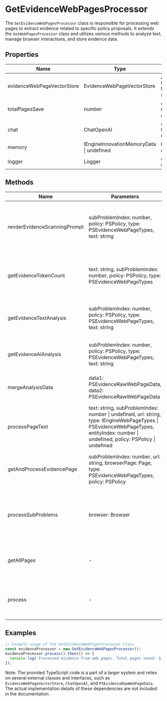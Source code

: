 # GetEvidenceWebPagesProcessor

The `GetEvidenceWebPagesProcessor` class is responsible for processing web pages to extract evidence related to specific policy proposals. It extends the `GetWebPagesProcessor` class and utilizes various methods to analyze text, manage browser interactions, and store evidence data.

## Properties

| Name                         | Type                                      | Description                                                                 |
|------------------------------|-------------------------------------------|-----------------------------------------------------------------------------|
| evidenceWebPageVectorStore   | EvidenceWebPageVectorStore                | An instance of `EvidenceWebPageVectorStore` to handle evidence data storage.|
| totalPagesSave               | number                                    | A counter for the total number of pages saved during processing.            |
| chat                         | ChatOpenAI                                | An instance of `ChatOpenAI` for interacting with OpenAI's language models.  |
| memory                       | IEngineInnovationMemoryData \| undefined  | Memory data related to the engine's current state.                          |
| logger                       | Logger                                    | A logging instance for outputting logs.                                     |

## Methods

| Name                          | Parameters                                                                 | Return Type                     | Description                                                                                   |
|-------------------------------|----------------------------------------------------------------------------|---------------------------------|-----------------------------------------------------------------------------------------------|
| renderEvidenceScanningPrompt  | subProblemIndex: number, policy: PSPolicy, type: PSEvidenceWebPageTypes, text: string | Array<SystemMessage \| HumanMessage> | Renders the prompt for evidence scanning based on the given parameters.                       |
| getEvidenceTokenCount         | text: string, subProblemIndex: number, policy: PSPolicy, type: PSEvidenceWebPageTypes | Promise<{ totalTokenCount: number, promptTokenCount: number }> | Calculates the token count for the evidence text analysis.                                    |
| getEvidenceTextAnalysis       | subProblemIndex: number, policy: PSPolicy, type: PSEvidenceWebPageTypes, text: string | Promise<PSEvidenceRawWebPageData \| PSRefinedPolicyEvidence> | Analyzes the text for evidence and returns the analysis data.                                 |
| getEvidenceAIAnalysis         | subProblemIndex: number, policy: PSPolicy, type: PSEvidenceWebPageTypes, text: string | Promise<PSEvidenceRawWebPageData> | Gets the AI analysis of the evidence text.                                                    |
| mergeAnalysisData             | data1: PSEvidenceRawWebPageData, data2: PSEvidenceRawWebPageData | PSEvidenceRawWebPageData       | Merges two sets of analysis data into one.                                                    |
| processPageText               | text: string, subProblemIndex: number \| undefined, url: string, type: IEngineWebPageTypes \| PSEvidenceWebPageTypes, entityIndex: number \| undefined, policy: PSPolicy \| undefined | Promise<void> | Processes the text of a web page and saves the analysis data.                                  |
| getAndProcessEvidencePage     | subProblemIndex: number, url: string, browserPage: Page, type: PSEvidenceWebPageTypes, policy: PSPolicy | Promise<boolean> | Retrieves and processes an evidence web page.                                                  |
| processSubProblems            | browser: Browser | Promise<void> | Processes sub-problems by analyzing web pages for evidence.                                    |
| getAllPages                   | -                                                                      | Promise<void> | Retrieves and processes all pages for evidence.                                                |
| process                       | -                                                                      | Promise<void> | Main method to start the evidence web pages processing.                                        |

## Examples

```typescript
// Example usage of the GetEvidenceWebPagesProcessor class
const evidenceProcessor = new GetEvidenceWebPagesProcessor();
evidenceProcessor.process().then(() => {
  console.log(`Processed evidence from web pages. Total pages saved: ${evidenceProcessor.totalPagesSave}`);
});
```

Note: The provided TypeScript code is a part of a larger system and relies on several external classes and interfaces, such as `EvidenceWebPageVectorStore`, `ChatOpenAI`, and `PSEvidenceRawWebPageData`. The actual implementation details of these dependencies are not included in the documentation.